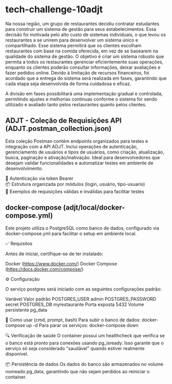 # tech-challenge-10adjt

Na nossa região, um grupo de restaurantes decidiu contratar estudantes 
para construir um sistema de gestão para seus estabelecimentos. Essa decisão 
foi motivada pelo alto custo de sistemas individuais, o que levou os 
restaurantes a se unirem para desenvolver um sistema único e compartilhado. 
Esse sistema permitirá que os clientes escolham restaurantes com base na 
comida oferecida, em vez de se basearem na qualidade do sistema de gestão. 
O objetivo é criar um sistema robusto que permita a todos os 
restaurantes gerenciar eficientemente suas operações, enquanto os clientes 
poderão consultar informações, deixar avaliações e fazer pedidos online. 
Devido à limitação de recursos financeiros, foi acordado que a entrega do 
sistema será realizada em fases, garantindo que cada etapa seja desenvolvida 
de forma cuidadosa e eficaz. 

A divisão em fases possibilitará uma implementação gradual e 
controlada, permitindo ajustes e melhorias contínuas conforme o sistema for 
sendo utilizado e avaliado tanto pelos restaurantes quanto pelos clientes. 

## ADJT - Coleção de Requisições API (ADJT.postman_collection.json)

Esta coleção Postman contém endpoints organizados para testes e integração com a API ADJT. Inclui operações de autenticação, gerenciamento de usuários e tipos de usuários, como criação, atualização, busca, paginação e ativação/inativação. Ideal para desenvolvedores que desejam validar funcionalidades e automatizar testes em ambiente de desenvolvimento.

🔐 Autenticação via token Bearer  
📦 Estrutura organizada por módulos (login, usuário, tipo-usuario)  
🧪 Exemplos de requisições válidas e inválidas para facilitar testes

## docker-compose (adjt/local/docker-compose.yml)

Este projeto utiliza o PostgreSQL como banco de dados, configurado via docker-compose.yml para facilitar o setup em ambiente local.

✅ Requisitos

Antes de iniciar, certifique-se de ter instalado:

Docker (https://www.docker.com/)
Docker Compose (https://docs.docker.com/compose/)

⚙️ Configuração

O serviço postgres será iniciado com as seguintes configurações padrão:

Variável            Valor padrão
POSTGRES_USER	    admin
POSTGRES_PASSWORD	secret
POSTGRES_DB	        myrestaurante
Porta exposta	    5432
Volume persistente	pg_data

🚀 Como usar (cmd, prompt, bash)
Para subir o banco de dados: docker-compose up -d
Para parar os serviços: docker-compose down

🔍 Verificação de saúde
O container possui um healthcheck que verifica se o banco está pronto para conexões usando pg_isready. Isso garante que o serviço só seja considerado "saudável" quando estiver realmente disponível.

📦 Persistência de dados
Os dados do banco são armazenados no volume nomeado pg_data, garantindo que não sejam perdidos ao reiniciar o container.